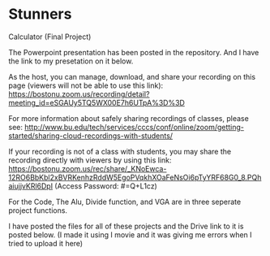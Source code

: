 # Stunners
Calculator (Final Project)

The Powerpoint presentation has been posted in the repository. And I have the link to my presetation on it below.

As the host, you can manage, download, and share your recording on this page (viewers will not be able to use this link):
https://bostonu.zoom.us/recording/detail?meeting_id=eSGAUy5TQ5WX00E7h6UTpA%3D%3D

For more information about safely sharing recordings of classes, please see:
http://www.bu.edu/tech/services/cccs/conf/online/zoom/getting-started/sharing-cloud-recordings-with-students/

If your recording is not of a class with students, you may share the recording directly with viewers by using this link:
https://bostonu.zoom.us/rec/share/_KNoEwca-12RO6BbKbl2xBVRKenhzRddW5EgoPVqkhXOaFeNsOi6pTyYRF68G0_8.PQhaiujjvKRl6DpI
(Access Password: #=Q+L1cz)

For the Code, The Alu, Divide function, and VGA are in three seperate project functions.

I have posted the files for all of these projects and the Drive link to it is posted below. (I made it using I movie and it was giving me errors when I tried to upload it here)

